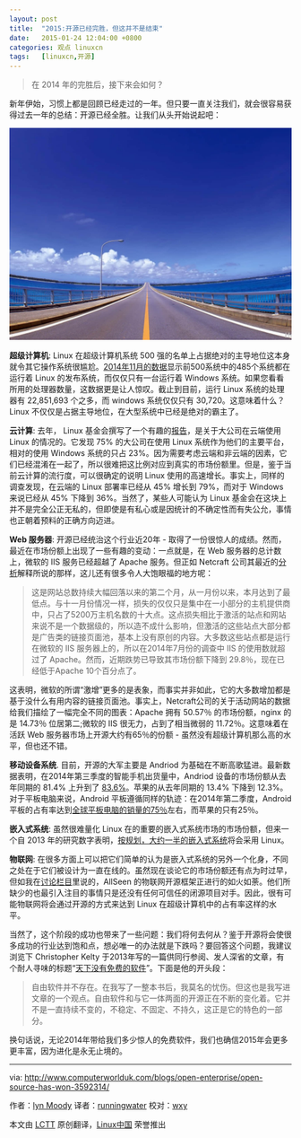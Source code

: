 ```yaml
---
layout: post
title:	"2015:开源已经完胜，但这并不是结束"
date:	2015-01-24 12:04:00 +0800 
categories:	观点 linuxcn 
tags:	[linuxcn,开源]
---
```




> 
> 在 2014 年的完胜后，接下来会如何？
> 
> 
> 


新年伊始，习惯上都是回顾已经走过的一年。但只要一直关注我们，就会很容易获得过去一年的总结：开源已经全胜。让我们从头开始说起吧：


![](/Asserts/Images/album/201501/24/120454yx2t1w6ptnpbtx6n.jpg)


**超级计算机**: Linux 在超级计算机系统 500 强的名单上占据绝对的主导地位这本身就令其它操作系统很尴尬。[2014年11月的数据](http://www.top500.org/statistics/list/)显示前500系统中的485个系统都在运行着 Linux 的发布系统，而仅仅只有一台运行着 Windows 系统。如果您看看所用的处理器数量，这数据更是让人惊叹。截止到目前，运行 Linux 系统的处理器有 22,851,693 个之多，而 windows 系统仅仅只有 30,720。这意味着什么？Linux 不仅仅是占据主导地位，在大型系统中已经是绝对的霸主了。


**云计算**: 去年， Linux 基金会撰写了一个有趣的[报告](http://www.linuxfoundation.org/publications/linux-foundation/linux-end-user-trends-report-2014)，是关于大公司在云端使用 Linux 的情况的。它发现 75% 的大公司在使用 Linux 系统作为他们的主要平台，相对的使用 Windows 系统的只占 23%。因为需要考虑云端和非云端的因素，它们已经混淆在一起了，所以很难把这比例对应到真实的市场份额里。但是，鉴于当前云计算的流行度，可以很确定的说明 Linux 使用的高速增长。事实上，同样的调查发现，在云端的 Linux 部署率已经从 45% 增长到 79%，而对于 Windows 来说已经从 45% 下降到 36%。当然了，某些人可能认为 Linux 基金会在这块上并不是完全公正无私的，但即使是有私心或是因统计的不确定性而有失公允，事情也正朝着预料的正确方向迈进。


**Web 服务器**: 开源已经统治这个行业近20年 - 取得了一份很惊人的成绩。然而，最近在市场份额上出现了一些有趣的变动：一点就是，在 Web 服务器的总计数上，微软的 IIS 服务已经超越了 Apache 服务。但正如 Netcraft 公司其最近的[分析](http://news.netcraft.com/archives/2014/12/18/december-2014-web-server-survey.html)解释所说的那样，这儿还有很多令人大饱眼福的地方呢：



> 
> 这是网站总数持续大幅回落以来的第二个月，从一月份以来，本月达到了最低点。与十一月份情况一样，损失的仅仅只是集中在一小部分的主机提供商中，只占了5200万主机名数的十大点。这点损失相比于激活的站点和网站来说不是一个数据级的，所以造不成什么影响，但激活的这些站点大部分都是广告类的链接页面池，基本上没有原创的内容。大多数这些站点都是运行在微软的 IIS 服务器上的，所以在2014年7月份的调查中 IIS 的使用数就超过了 Apache。然而，近期跌势已导致其市场份额下降到 29.8％，现在已经低于Apache 10个百分点了。
> 
> 
> 


这表明，微软的所谓“激增”更多的是表象，而事实并非如此，它的大多数增加都是基于没什么有用内容的链接页面池。事实上，Netcraft公司的关于活动网站的数据给我们描绘了一幅完全不同的图表：Apache 拥有 50.57％ 的市场份额，nginx 的是 14.73％ 位居第二;微软的 IIS 很无力，占到了相当微弱的 11.72％。这意味着在活跃 Web 服务器市场上开源大约有65％的份额 - 虽然没有超级计算机那么高的水平，但也还不错。


**移动设备系统**. 目前，开源的大军主要是 Andriod 为基础在不断高歌猛进。最新数据表明，在2014年第三季度的智能手机出货量中，Andriod 设备的市场份额从去年同期的 81.4% 上升到了 [83.6%](http://www.cnet.com/news/android-stays-unbeatable-in-smartphone-market-for-now/)。苹果的从去年同期的 13.4% 下降到 12.3%。对于平板电脑来说，Android 平板遵循同样的轨迹：在2014年第二季度，Android 平板的占有率达到[全球平板电脑的销量的75％](http://timesofindia.indiatimes.com/tech/tech-news/Android-tablet-market-share-hits-70-in-Q2-iPads-slip-to-25-Survey/articleshow/38966512.cms)左右，而苹果的只有25％。


**嵌入式系统**: 虽然很难量化 Linux 在的重要的嵌入式系统市场的市场份额，但来一个自 2013 年的研究数字表明，[按规划，大约一半的嵌入式系统](http://linuxgizmos.com/embedded-developers-prefer-linux-love-android/)将会采用 Linux。


**物联网**: 在很多方面上可以把它们简单的认为是嵌入式系统的另外一个化身，不同之处在于它们被设计为一直在线的。虽然现在谈论它的市场份额还有点为时过早，但如我在[讨论栏目](http://www.computerworlduk.com/blogs/open-enterprise/allseen-3591023/)里说的，AllSeen 的物联网开源框架正进行的如火如荼。他们所缺少的也最引入注目的事情只是还没有任何可信任的闭源项目对手。因此，很有可能物联网将会通过开源的方式来达到 Linux 在超级计算机中的占有率这样的水平。


当然了，这个阶段的成功也带来了一些问题：我们将何去何从？鉴于开源将会使很多成功的行业达到饱和点，想必唯一的办法就是下跌吗？要回答这个问题，我建议浏览下 Christopher Kelty 于2013年写的一篇供同行参阅、发人深省的文章，有个耐人寻味的标题“[天下没有免费的软件](http://peerproduction.net/issues/issue-3-free-software-epistemics/debate/there-is-no-free-software/)”。下面是他的开头段：



> 
> 自由软件并不存在。在我写了一整本书后，我莫名的忧伤。但这也是我写进文章的一个观点。自由软件和与它一体两面的开源正在不断的变化着。它并不是一直持续不变的，不稳定、不固定、不持久，这正是它的特色的一部分。
> 
> 
> 


换句话说，无论2014年带给我们多少惊人的免费软件，我们也确信2015年会更多更丰富，因为进化是永无止境的。




---


via: <http://www.computerworlduk.com/blogs/open-enterprise/open-source-has-won-3592314/>


作者：[lyn Moody](http://www.computerworlduk.com/author/glyn-moody/) 译者：[runningwater](https://github.com/runningwater) 校对：[wxy](https://github.com/wxy)


本文由 [LCTT](https://github.com/LCTT/TranslateProject) 原创翻译，[Linux中国](http://linux.cn/) 荣誉推出
